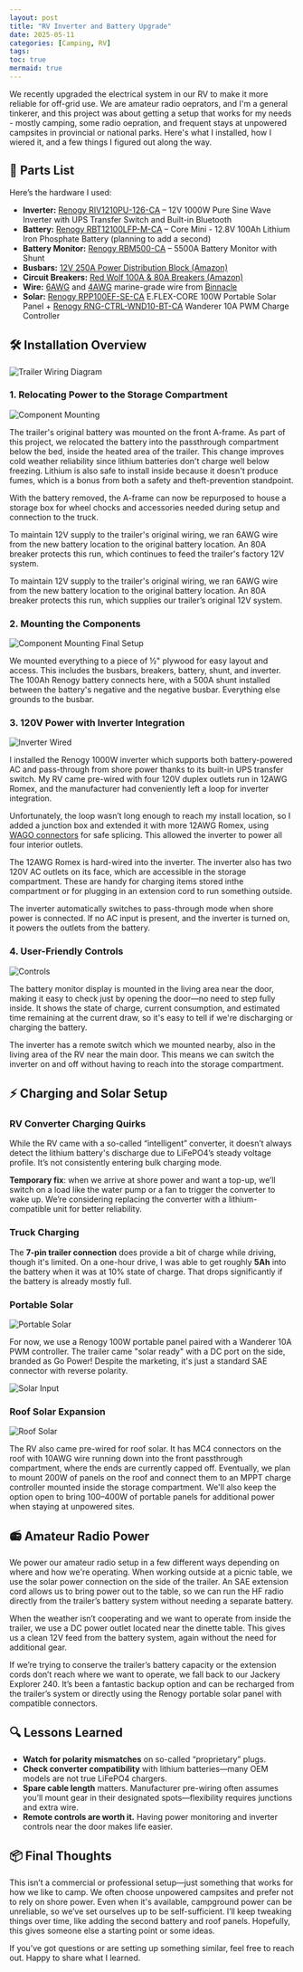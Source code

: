 ```yaml
---
layout: post
title: "RV Inverter and Battery Upgrade"
date: 2025-05-11
categories: [Camping, RV]
tags: 
toc: true
mermaid: true
---
```


We recently upgraded the electrical system in our RV to make it more reliable for off-grid use. We are amateur radio oeprators, and I'm a general tinkerer, and this project was about getting a setup that works for my needs - mostly camping, some radio oepration, and frequent stays at unpowered campsites in provincial or national parks. Here's what I installed, how I wiered it, and a few things I figured out along the way.

## 🔧 Parts List

Here’s the hardware I used:

- **Inverter:** [Renogy RIV1210PU-126-CA](https://ca.renogy.com/1000w-12v-pure-sine-wave-inverter-with-ups-transfer-switch-and-built-in-bluetooth/) – 12V 1000W Pure Sine Wave Inverter with UPS Transfer Switch and Built-in Bluetooth  
- **Battery:** [Renogy RBT12100LFP-M-CA](https://ca.renogy.com/core-mini-12v-100ah-lithium-iron-phosphate-battery/) – Core Mini - 12.8V 100Ah Lithium Iron Phosphate Battery (planning to add a second)  
- **Battery Monitor:** [Renogy RBM500-CA](https://ca.renogy.com/500a-battery-monitor-with-shunt/) – 5500A Battery Monitor with Shunt  
- **Busbars:** [12V 250A Power Distribution Block (Amazon)](https://www.amazon.ca/dp/B0B2JGKTFN)  
- **Circuit Breakers:** [Red Wolf 100A & 80A Breakers (Amazon)](https://www.amazon.ca/dp/B0B7WPJN1P)  
- **Wire:** [6AWG](https://ca.binnacle.com/product_info.php?products_id=15808) and [4AWG](https://ca.binnacle.com/p6057/Ancor-Battery-Cable-Per-Foot/product_info.html) marine-grade wire from [Binnacle](https://ca.binnacle.com/index.html)  
- **Solar:** [Renogy RPP100EF-SE-CA](https://ca.renogy.com/e-flex-core-100w-portable-solar-panel/) E.FLEX-CORE 100W Portable Solar Panel + [Renogy RNG-CTRL-WND10-BT-CA](https://ca.renogy.com/renogy-wanderer-10a-pwm-charge-controller/?searchid=681400&search_query=wanderer) Wanderer 10A PWM Charge Controller

## 🛠️ Installation Overview

![Trailer Wiring Diagram](/assets/img/2025-05-19-camping-trailer-electrical/diagram-transparent-light.png)

### 1. Relocating Power to the Storage Compartment

![Component Mounting](/assets/img/2025-05-19-camping-trailer-electrical/initial-mounting.jpg)

The trailer's original battery was mounted on the front A-frame. As part of this project, we relocated the battery into the passthrough compartment below the bed, inside the heated area of the trailer. This change improves cold weather reliability since lithium batteries don't charge well below freezing. Lithium is also safe to install inside because it doesn't produce fumes, which is a bonus from both a safety and theft-prevention standpoint.

With the battery removed, the A-frame can now be repurposed to house a storage box for wheel chocks and accessories needed during setup and connection to the truck.

To maintain 12V supply to the trailer's original wiring, we ran 6AWG wire from the new battery location to the original battery location. An 80A breaker protects this run, which continues to feed the trailer's factory 12V system. 


To maintain 12V supply to the trailer's original wiring, we ran 6AWG wire from the new battery location to the original battery location. An 80A breaker protects this run, which supplies our trailer’s original 12V system.

### 2. Mounting the Components

![Component Mounting Final Setup](/assets/img/2025-05-19-camping-trailer-electrical/final-mounting.jpg)

We mounted everything to a piece of ½" plywood for easy layout and access. This includes the busbars, breakers, battery, shunt, and inverter. The 100Ah Renogy battery connects here, with a 500A shunt installed between the battery's negative and the negative busbar. Everything else grounds to the busbar.

### 3. 120V Power with Inverter Integration

![Inverter Wired](/assets/img/2025-05-19-camping-trailer-electrical/inverter-wired.jpg)

I installed the Renogy 1000W inverter which supports both battery-powered AC and pass-through from shore power thanks to its built-in UPS transfer switch. My RV came pre-wired with four 120V duplex outlets run in 12AWG Romex, and the manufacturer had conveniently left a loop for inverter integration.

Unfortunately, the loop wasn’t long enough to reach my install location, so I added a junction box and extended it with more 12AWG Romex, using [WAGO connectors](https://www.homedepot.ca/product/wago-lever-nuts-2-conductor-compact-splicing-connectors-12-24awg-10-pack-/1001877148) for safe splicing. This allowed the inverter to power all four interior outlets.

The 12AWG Romex is hard-wired into the inverter. The inverter also has two 120V AC outlets on its face, which are accessible in the storage compartment. These are handy for charging items stored inthe compartment or for plugging in an extension cord to run something outside.

The inverter automatically switches to pass-through mode when shore power is connected. If no AC input is present, and the inverter is turned on, it powers the outlets from the battery.

### 4. User-Friendly Controls

![Controls](/assets/img/2025-05-19-camping-trailer-electrical/controls.jpg)

The battery monitor display is mounted in the living area near the door, making it easy to check just by opening the door—no need to step fully inside. It shows the state of charge, current consumption, and estimated time remaining at the current draw, so it's easy to tell if we're discharging or charging the battery.

The inverter has a remote switch which we mounted nearby, also in the living area of the RV near the main door. This means we can switch the inverter on and off without having to reach into the storage compartment.

## ⚡ Charging and Solar Setup

### RV Converter Charging Quirks

While the RV came with a so-called “intelligent” converter, it doesn’t always detect the lithium battery's discharge due to LiFePO4’s steady voltage profile. It’s not consistently entering bulk charging mode.

**Temporary fix**: when we arrive at shore power and want a top-up, we’ll switch on a load like the water pump or a fan to trigger the converter to wake up. We’re considering replacing the converter with a lithium-compatible unit for better reliability.

### Truck Charging

The **7-pin trailer connection** does provide a bit of charge while driving, though it's limited. On a one-hour drive, I was able to get roughly **5Ah** into the battery when it was at 10% state of charge. That drops significantly if the battery is already mostly full.

### Portable Solar

![Portable Solar](/assets/img/2025-05-19-camping-trailer-electrical/portable-solar.jpg)

For now, we use a Renogy 100W portable panel paired with a Wanderer 10A PWM controller. The trailer came "solar ready" with a DC port on the side, branded as Go Power! Despite the marketing, it's just a standard SAE connector with reverse polarity.

![Solar Input](/assets/img/2025-05-19-camping-trailer-electrical/solar-input.jpg)

### Roof Solar Expansion

![Roof Solar](/assets/img/2025-05-19-camping-trailer-electrical/roof-solar.jpg)

The RV also came pre-wired for roof solar. It has MC4 connectors on the roof with 10AWG wire running down into the front passthrough compartment, where the ends are currently capped off. Eventually, we plan to mount 200W of panels on the roof and connect them to an MPPT charge controller mounted inside the storage compartment. We'll also keep the option open to bring 100–400W of portable panels for additional power when staying at unpowered sites.

## 📻 Amateur Radio Power

We power our amateur radio setup in a few different ways depending on where and how we're operating. When working outside at a picnic table, we use the solar power connection on the side of the trailer. An SAE extension cord allows us to bring power out to the table, so we can run the HF radio directly from the trailer’s battery system without needing a separate battery.

When the weather isn’t cooperating and we want to operate from inside the trailer, we use a DC power outlet located near the dinette table. This gives us a clean 12V feed from the battery system, again without the need for additional gear.

If we’re trying to conserve the trailer’s battery capacity or the extension cords don’t reach where we want to operate, we fall back to our Jackery Explorer 240. It’s been a fantastic backup option and can be recharged from the trailer’s system or directly using the Renogy portable solar panel with compatible connectors.

## 🔍 Lessons Learned

- **Watch for polarity mismatches** on so-called “proprietary” plugs.  
- **Check converter compatibility** with lithium batteries—many OEM models are not true LiFePO4 chargers.  
- **Spare cable length** matters. Manufacturer pre-wiring often assumes you’ll mount gear in their designated spots—flexibility requires junctions and extra wire.  
- **Remote controls are worth it.** Having power monitoring and inverter controls near the door makes life easier.

## 📦 Final Thoughts

This isn’t a commercial or professional setup—just something that works for how we like to camp. We often choose unpowered campsites and prefer not to rely on shore power. Even when it's available, campground power can be unreliable, so we’ve set ourselves up to be self-sufficient. I’ll keep tweaking things over time, like adding the second battery and roof panels. Hopefully, this gives someone else a starting point or some ideas.

If you’ve got questions or are setting up something similar, feel free to reach out. Happy to share what I learned.
